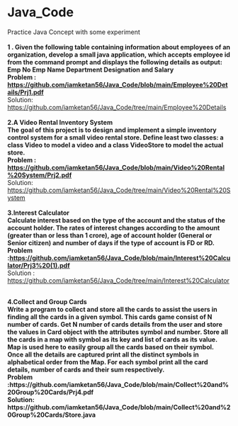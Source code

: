 # Java_Code
 Practice Java Concept with some experiment<br><br>
<b>1 . Given the following table containing information about employees of an organization, develop
a small java application, which accepts employee id from the command prompt and displays
the following details as output:
Emp No Emp Name Department Designation and Salary</b><br>
<b>Problem : https://github.com/iamketan56/Java_Code/blob/main/Employee%20Details/Prj1.pdf</b>
<br>
Solution:<br>
https://github.com/iamketan56/Java_Code/tree/main/Employee%20Details
<br><br>
<b>2.A Video Rental Inventory System<br>
The goal of this project is to design and implement a simple inventory control system for a small video
rental store. Define least two classes: a class Video to model a video and a class VideoStore to model the
actual store. </b>
<br>
<b>Problem : https://github.com/iamketan56/Java_Code/blob/main/Video%20Rental%20System/Prj2.pdf</b>
<br>
Solution:<br>
https://github.com/iamketan56/Java_Code/tree/main/Video%20Rental%20System
<br><br>
<b>3.Interest Calculator<br>
Calculate interest based on the type of the account and the status of the account holder. The rates of
interest changes according to the amount (greater than or less than 1 crore), age of account holder
(General or Senior citizen) and number of days if the type of account is FD or RD.</b><br>
<b>Problem :https://github.com/iamketan56/Java_Code/blob/main/Interest%20Calculator/Prj3%20(1).pdf </b><br>
Solution : https://github.com/iamketan56/Java_Code/tree/main/Interest%20Calculator <br>

<br>
<b>4.Collect and Group Cards<br>
 Write a program to collect and store all the cards to assist the users in finding all the cards in a given 
symbol.
This cards game consist of N number of cards. Get N number of cards details from the user and store 
the values in Card object with the attributes symbol and number.
Store all the cards in a map with symbol as its key and list of cards as its value. Map is used here to 
easily group all the cards based on their symbol.
Once all the details are captured print all the distinct symbols in alphabetical order from the Map. For 
 each symbol print all the card details, number of cards and their sum respectively.<b></br>
 <b>Problem :https://github.com/iamketan56/Java_Code/blob/main/Collect%20and%20Group%20Cards/Prj4.pdf </b><br>
 Solution: https://github.com/iamketan56/Java_Code/blob/main/Collect%20and%20Group%20Cards/Store.java<br>
 
 
